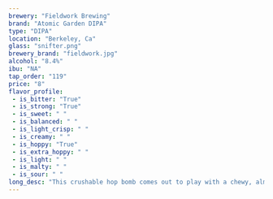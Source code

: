 ```yaml
---
brewery: "Fieldwork Brewing"
brand: "Atomic Garden DIPA"
type: "DIPA"
location: "Berkeley, Ca"
glass: "snifter.png"
brewery_brand: "fieldwork.jpg"
alcohol: "8.4%"
ibu: "NA"
tap_order: "119"
price: "8"
flavor_profile:
 - is_bitter: "True"
 - is_strong: "True"
 - is_sweet: " "
 - is_balanced: " "
 - is_light_crisp: " "
 - is_creamy: " "
 - is_hoppy: "True"
 - is_extra_hoppy: " "
 - is_light: " "
 - is_malty: " "
 - is_sour: " "
long_desc: "This crushable hop bomb comes out to play with a chewy, almost honey-like malt character, which wades below the pops of grapefruit and peach notes from the Amarillo hops."
---
```

